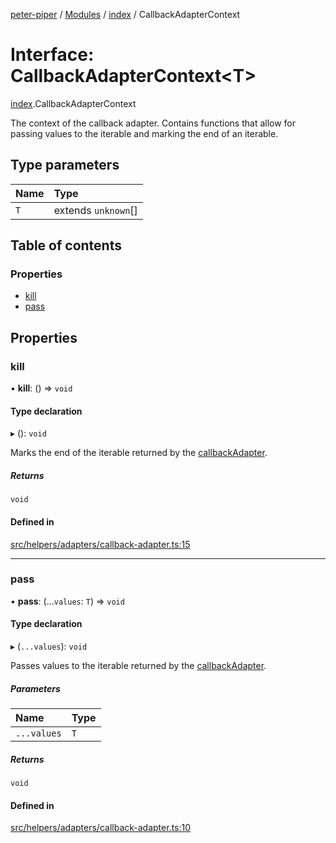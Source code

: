 [peter-piper](../README.md) / [Modules](../modules.md) / [index](../modules/index.md) / CallbackAdapterContext

# Interface: CallbackAdapterContext<T\>

[index](../modules/index.md).CallbackAdapterContext

The context of the callback adapter. Contains functions that allow for passing values to the iterable and marking the end of an iterable.

## Type parameters

| Name | Type |
| :------ | :------ |
| `T` | extends `unknown`[] |

## Table of contents

### Properties

- [kill](index.CallbackAdapterContext.md#kill)
- [pass](index.CallbackAdapterContext.md#pass)

## Properties

### kill

• **kill**: () => `void`

#### Type declaration

▸ (): `void`

Marks the end of the iterable returned by the [callbackAdapter](../modules/index.md#callbackadapter).

##### Returns

`void`

#### Defined in

[src/helpers/adapters/callback-adapter.ts:15](https://github.com/jdeurt/peter-piper/blob/8780023/src/helpers/adapters/callback-adapter.ts#L15)

___

### pass

• **pass**: (...`values`: `T`) => `void`

#### Type declaration

▸ (`...values`): `void`

Passes values to the iterable returned by the [callbackAdapter](../modules/index.md#callbackadapter).

##### Parameters

| Name | Type |
| :------ | :------ |
| `...values` | `T` |

##### Returns

`void`

#### Defined in

[src/helpers/adapters/callback-adapter.ts:10](https://github.com/jdeurt/peter-piper/blob/8780023/src/helpers/adapters/callback-adapter.ts#L10)
